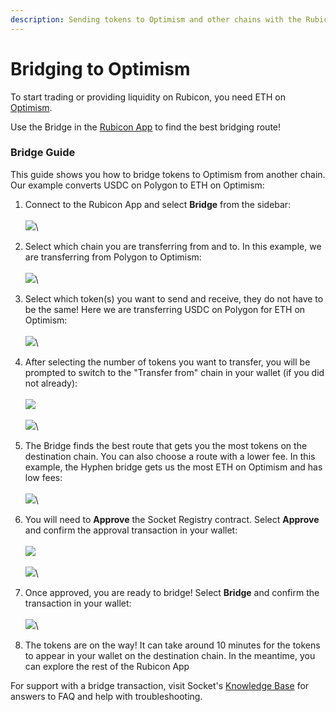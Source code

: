 ```yaml
---
description: Sending tokens to Optimism and other chains with the Rubicon Bridge
---
```


# Bridging to Optimism

To start trading or providing liquidity on Rubicon, you need ETH on [Optimism](https://www.optimism.io/).

Use the Bridge in the [Rubicon App](https://app.rubicon.finance/) to find the best bridging route!

### Bridge Guide

This guide shows you how to bridge tokens to Optimism from another chain. Our example converts USDC on Polygon to ETH on Optimism:

1. Connect to the Rubicon App and select **Bridge** from the sidebar:\
   \
   ![](<../../.gitbook/assets/image (96).png>)\

2. Select which chain you are transferring from and to. In this example, we are transferring from Polygon to Optimism:\
   \
   ![](../../.gitbook/assets/image.png)\

3. Select which token(s) you want to send and receive, they do not have to be the same! Here we are transferring USDC on Polygon for ETH on Optimism:\
   \
   ![](<../../.gitbook/assets/image (115).png>)\

4. After selecting the number of tokens you want to transfer, you will be prompted to switch to the "Transfer from" chain in your wallet (if you did not already):\
   \
   ![](<../../.gitbook/assets/image (120).png>)\
   \
   ![](<../../.gitbook/assets/image (39).png>)\

5. The Bridge finds the best route that gets you the most tokens on the destination chain. You can also choose a route with a lower fee. In this example, the Hyphen bridge gets us the most ETH on Optimism and has low fees:\
   \
   ![](<../../.gitbook/assets/image (101).png>)\

6. You will need to **Approve** the Socket Registry contract. Select **Approve** and confirm the approval transaction in your wallet:\
   \
   ![](<../../.gitbook/assets/image (6).png>)\
   \
   ![](<../../.gitbook/assets/image (5).png>)\

7. Once approved, you are ready to bridge! Select **Bridge** and confirm the transaction in your wallet:\
   \
   ![](<../../.gitbook/assets/image (85).png>)\

8. The tokens are on the way! It can take around 10 minutes for the tokens to appear in your wallet on the destination chain. In the meantime, you can explore the rest of the Rubicon App



For support with a bridge transaction, visit Socket's [Knowledge Base](https://socketdottech.zendesk.com/hc/en-us) for answers to FAQ and help with troubleshooting.
